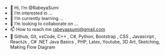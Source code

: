 - 👋 Hi, I’m @RabeyaSumi
- 👀 I’m interested in ...
- 🌱 I’m currently learning ...
- 💞️ I’m looking to collaborate on ...
- 📫 How to reach me rabeyaasumi@gmail.com
- 💞️ Github, Git, vsCode, C++ , C#, Python, Bootstrap , CSS , Javascript , ReactJs , C# .NET
    Java Basics ,   PHP, Latex,
    Youtube, 3D Art, Sketching, Making Flow Diagram


<!---
RabeyaSumi/RabeyaSumi is a ✨ special ✨ repository because its `README.md` (this file) appears on your GitHub profile.
You can click the Preview link to take a look at your changes.
--->
